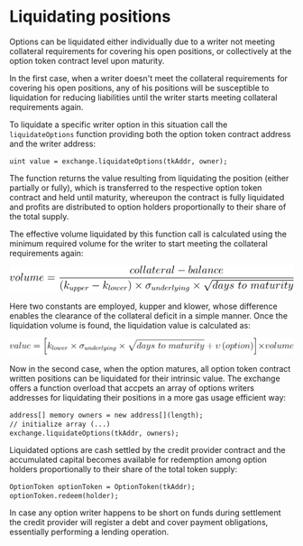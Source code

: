 # Liquidating positions

Options can be liquidated either individually due to a writer not meeting collateral requirements for covering his open positions, or collectively at the option token contract level upon maturity.

In the first case, when a writer doesn't meet the collateral requirements for covering his open positions, any of his positions will be susceptible to liquidation for reducing liabilities until the writer starts meeting collateral requirements again.

To liquidate a specific writer option in this situation call the `liquidateOptions` function providing both the option token contract address and the writer address:

```
uint value = exchange.liquidateOptions(tkAddr, owner);
```

The function returns the value resulting from liquidating the position (either partially or fully), which is transferred to the respective option token contract and held until maturity, whereupon the contract is fully liquidated and profits are distributed to option holders proportionally to their share of the total supply.

The effective volume liquidated by this function call is calculated using the minimum required volume for the writer to start meeting the collateral requirements again:

![](../.gitbook/assets/early-liq-volume.svg)

Here two constants are employed, kupper and klower, whose difference enables the clearance of the collateral deficit in a simple manner. Once the liquidation volume is found, the liquidation value is calculated as:

![](../.gitbook/assets/early-liq-value.svg)

Now in the second case, when the option matures, all option token contract written positions can be liquidated for their intrinsic value. The exchange offers a function overload that accpets an array of options writers addresses for liquidating their positions in a more gas usage efficient way:

```
address[] memory owners = new address[](length);
// initialize array (...)
exchange.liquidateOptions(tkAddr, owners);
```

Liquidated options are cash settled by the credit provider contract and the accumulated capital becomes available for redemption among option holders proportionally to their share of the total token supply:

```
OptionToken optionToken = OptionToken(tkAddr);
optionToken.redeem(holder);
```

In case any option writer happens to be short on funds during settlement the credit provider will register a debt and cover payment obligations, essentially performing a lending operation.
